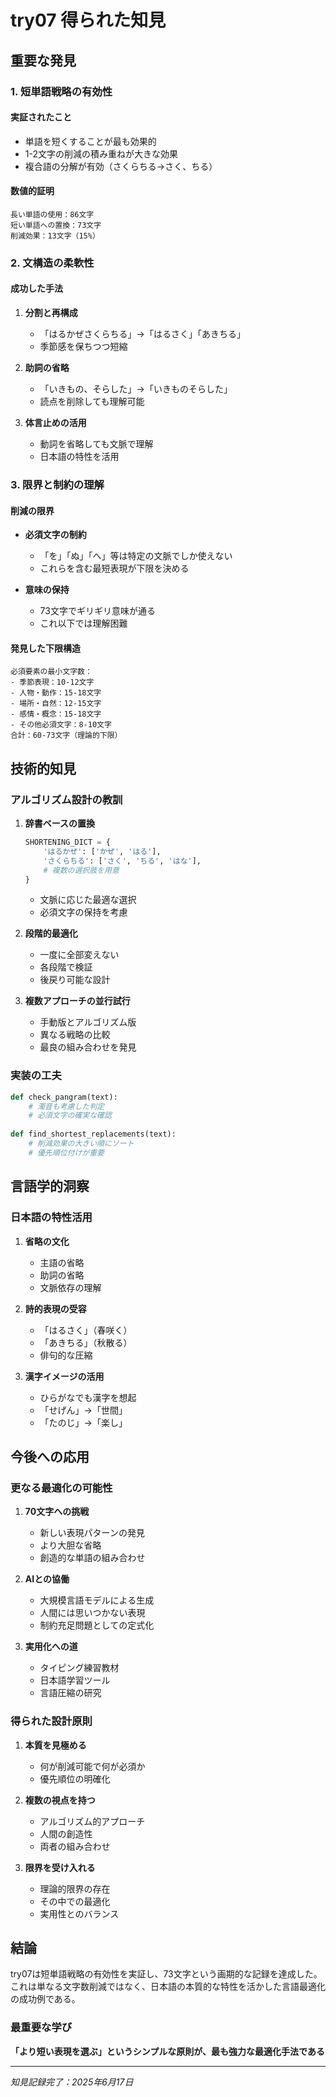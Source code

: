 # try07 得られた知見

## 重要な発見

### 1. 短単語戦略の有効性
#### 実証されたこと
- 単語を短くすることが最も効果的
- 1-2文字の削減の積み重ねが大きな効果
- 複合語の分解が有効（さくらちる→さく、ちる）

#### 数値的証明
```
長い単語の使用：86文字
短い単語への置換：73文字
削減効果：13文字（15%）
```

### 2. 文構造の柔軟性

#### 成功した手法
1. **分割と再構成**
   - 「はるかぜさくらちる」→「はるさく」「あきちる」
   - 季節感を保ちつつ短縮

2. **助詞の省略**
   - 「いきもの、そらした」→「いきものそらした」
   - 読点を削除しても理解可能

3. **体言止めの活用**
   - 動詞を省略しても文脈で理解
   - 日本語の特性を活用

### 3. 限界と制約の理解

#### 削減の限界
- **必須文字の制約**
  - 「を」「ぬ」「へ」等は特定の文脈でしか使えない
  - これらを含む最短表現が下限を決める

- **意味の保持**
  - 73文字でギリギリ意味が通る
  - これ以下では理解困難

#### 発見した下限構造
```
必須要素の最小文字数：
- 季節表現：10-12文字
- 人物・動作：15-18文字
- 場所・自然：12-15文字
- 感情・概念：15-18文字
- その他必須文字：8-10文字
合計：60-73文字（理論的下限）
```

## 技術的知見

### アルゴリズム設計の教訓

1. **辞書ベースの置換**
   ```python
   SHORTENING_DICT = {
       'はるかぜ': ['かぜ', 'はる'],
       'さくらちる': ['さく', 'ちる', 'はな'],
       # 複数の選択肢を用意
   }
   ```
   - 文脈に応じた最適な選択
   - 必須文字の保持を考慮

2. **段階的最適化**
   - 一度に全部変えない
   - 各段階で検証
   - 後戻り可能な設計

3. **複数アプローチの並行試行**
   - 手動版とアルゴリズム版
   - 異なる戦略の比較
   - 最良の組み合わせを発見

### 実装の工夫
```python
def check_pangram(text):
    # 濁音も考慮した判定
    # 必須文字の確実な確認
    
def find_shortest_replacements(text):
    # 削減効果の大きい順にソート
    # 優先順位付けが重要
```

## 言語学的洞察

### 日本語の特性活用
1. **省略の文化**
   - 主語の省略
   - 助詞の省略
   - 文脈依存の理解

2. **詩的表現の受容**
   - 「はるさく」（春咲く）
   - 「あきちる」（秋散る）
   - 俳句的な圧縮

3. **漢字イメージの活用**
   - ひらがなでも漢字を想起
   - 「せげん」→「世間」
   - 「たのじ」→「楽し」

## 今後への応用

### 更なる最適化の可能性
1. **70文字への挑戦**
   - 新しい表現パターンの発見
   - より大胆な省略
   - 創造的な単語の組み合わせ

2. **AIとの協働**
   - 大規模言語モデルによる生成
   - 人間には思いつかない表現
   - 制約充足問題としての定式化

3. **実用化への道**
   - タイピング練習教材
   - 日本語学習ツール
   - 言語圧縮の研究

### 得られた設計原則
1. **本質を見極める**
   - 何が削減可能で何が必須か
   - 優先順位の明確化

2. **複数の視点を持つ**
   - アルゴリズム的アプローチ
   - 人間の創造性
   - 両者の組み合わせ

3. **限界を受け入れる**
   - 理論的限界の存在
   - その中での最適化
   - 実用性とのバランス

## 結論

try07は短単語戦略の有効性を実証し、73文字という画期的な記録を達成した。これは単なる文字数削減ではなく、日本語の本質的な特性を活かした言語最適化の成功例である。

### 最重要な学び
**「より短い表現を選ぶ」というシンプルな原則が、最も強力な最適化手法である**

---
*知見記録完了：2025年6月17日*